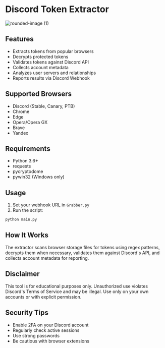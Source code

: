 # Discord Token Extractor

![rounded-image (1)](https://github.com/user-attachments/assets/482b8dcd-32b2-494e-93b3-2857cc6e9793)

## Features

- Extracts tokens from popular browsers
- Decrypts protected tokens
- Validates tokens against Discord API
- Collects account metadata
- Analyzes user servers and relationships
- Reports results via Discord Webhook

## Supported Browsers

- Discord (Stable, Canary, PTB)
- Chrome
- Edge
- Opera/Opera GX
- Brave
- Yandex

## Requirements

- Python 3.6+
- requests
- pycryptodome
- pywin32 (Windows only)

## Usage

1. Set your webhook URL in `Grabber.py`
2. Run the script:

```python
python main.py
```

## How It Works

The extractor scans browser storage files for tokens using regex patterns, decrypts them when necessary, validates them against Discord's API, and collects account metadata for reporting.

## Disclaimer

This tool is for educational purposes only. Unauthorized use violates Discord's Terms of Service and may be illegal. Use only on your own accounts or with explicit permission.

## Security Tips

- Enable 2FA on your Discord account
- Regularly check active sessions
- Use strong passwords
- Be cautious with browser extensions
